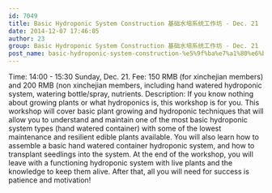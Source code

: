 ```yaml
---
id: 7049
title: Basic Hydroponic System Construction 基础水培系统工作坊 - Dec. 21
date: 2014-12-07 17:46:05
author: 23
group: Basic Hydroponic System Construction 基础水培系统工作坊 - Dec. 21
post_name: basic-hydroponic-system-construction-%e5%9f%ba%e7%a1%80%e6%b0%b4%e5%9f%b9%e7%b3%bb%e7%bb%9f%e5%b7%a5%e4%bd%9c%e5%9d%8a-dec-13
---
```


Time: 14:00 - 15:30 Sunday, Dec. 21.
Fee: 150 RMB (for xinchejian members) and 200 RMB (non xinchejian members, including hand watered hydroponic system, watering bottle/spray, nutrients.
Description: If you know nothing about growing plants or what hydroponics is, this workshop is for you. This workshop will cover basic plant growing and hydroponic techniques that will allow you to understand and maintain one of the most basic hydroponic system types (hand watered container) with some of the lowest maintenance and resilient edible plants available. You will also learn how to assemble a basic hand watered container hydroponic system, and how to transplant seedlings into the system.
At the end of the workshop, you will leave with a functioning hydroponic system with live plants and the knowledge to keep them alive. After that, all you will need for success is patience and motivation!